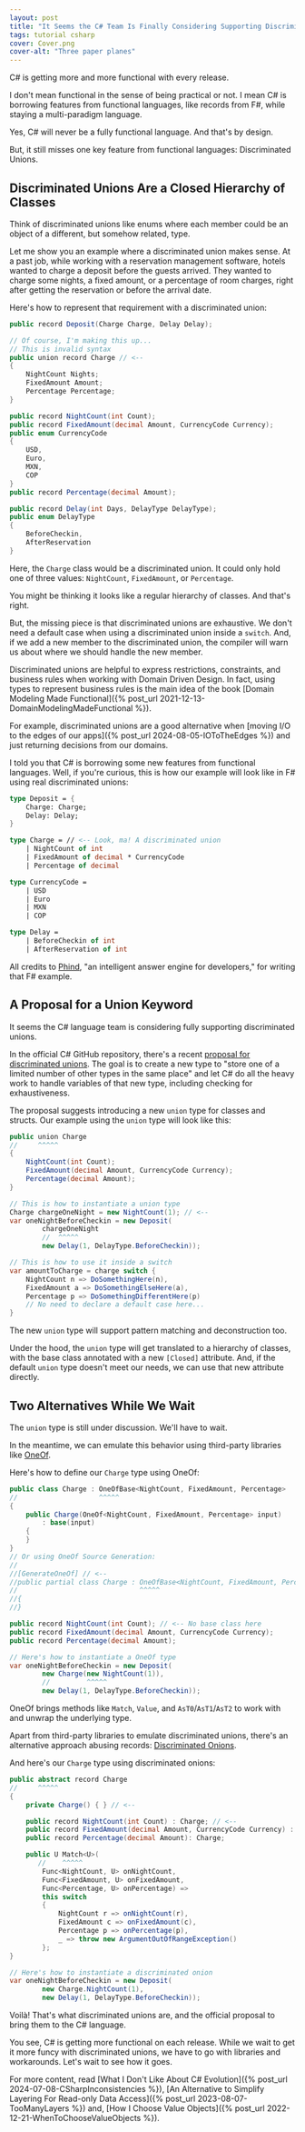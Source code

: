 ```yaml
---
layout: post
title: "It Seems the C# Team Is Finally Considering Supporting Discriminated Unions"
tags: tutorial csharp
cover: Cover.png
cover-alt: "Three paper planes" 
---
```


C# is getting more and more functional with every release.

I don't mean functional in the sense of being practical or not. I mean C# is borrowing features from functional languages, like records from F#, while staying a multi-paradigm language.

Yes, C# will never be a fully functional language. And that's by design.

But, it still misses one key feature from functional languages: Discriminated Unions.

## Discriminated Unions Are a Closed Hierarchy of Classes

Think of discriminated unions like enums where each member could be an object of a different, but somehow related, type.

Let me show you an example where a discriminated union makes sense. At a past job, while working with a reservation management software, hotels wanted to charge a deposit before the guests arrived. They wanted to charge some nights, a fixed amount, or a percentage of room charges, right after getting the reservation or before the arrival date.

Here's how to represent that requirement with a discriminated union:

```csharp
public record Deposit(Charge Charge, Delay Delay);

// Of course, I'm making this up...
// This is invalid syntax
public union record Charge // <--
{
	NightCount Nights;
	FixedAmount Amount;
	Percentage Percentage;
}

public record NightCount(int Count);
public record FixedAmount(decimal Amount, CurrencyCode Currency);
public enum CurrencyCode
{
    USD,
    Euro,
    MXN,
    COP
}
public record Percentage(decimal Amount);

public record Delay(int Days, DelayType DelayType);
public enum DelayType
{
    BeforeCheckin,
    AfterReservation
}
```

Here, the `Charge` class would be a discriminated union. It could only hold one of three values: `NightCount`, `FixedAmount`, or `Percentage`.

You might be thinking it looks like a regular hierarchy of classes. And that's right. 

But, the missing piece is that discriminated unions are exhaustive. We don't need a default case when using a discriminated union inside a `switch`. And, if we add a new member to the discriminated union, the compiler will warn us about where we should handle the new member.

Discriminated unions are helpful to express restrictions, constraints, and business rules when working with Domain Driven Design. In fact, using types to represent business rules is the main idea of the book [Domain Modeling Made Functional]({% post_url 2021-12-13-DomainModelingMadeFunctional %}).

For example, discriminated unions are a good alternative when [moving I/O to the edges of our apps]({% post_url 2024-08-05-IOToTheEdges %}) and just returning decisions from our domains.

I told you that C# is borrowing some new features from functional languages. Well, if you're curious, this is how our example will look like in F# using real discriminated unions:

```fsharp
type Deposit = {
    Charge: Charge;
    Delay: Delay;
}

type Charge = // <-- Look, ma! A discriminated union
    | NightCount of int
    | FixedAmount of decimal * CurrencyCode
    | Percentage of decimal

type CurrencyCode =
    | USD
    | Euro
    | MXN
    | COP

type Delay =
    | BeforeCheckin of int
    | AfterReservation of int
```

All credits to [Phind](https://www.phind.com/search?home=true), "an intelligent answer engine for developers," for writing that F# example.

## A Proposal for a Union Keyword

It seems the C# language team is considering fully supporting discriminated unions.

In the official C# GitHub repository, there's a recent [proposal for discriminated unions](https://github.com/dotnet/csharplang/blob/18a527bcc1f0bdaf542d8b9a189c50068615b439/proposals/TypeUnions.md). The goal is to create a new type to "store one of a limited number of other types in the same place" and let C# do all the heavy work to handle variables of that new type, including checking for exhaustiveness.

The proposal suggests introducing a new `union` type for classes and structs. Our example using the `union` type will look like this:

```csharp
public union Charge
//     ^^^^^
{
    NightCount(int Count);
    FixedAmount(decimal Amount, CurrencyCode Currency);
    Percentage(decimal Amount);
}

// This is how to instantiate a union type
Charge chargeOneNight = new NightCount(1); // <--
var oneNightBeforeCheckin = new Deposit(
		chargeOneNight
		//  ^^^^^
		new Delay(1, DelayType.BeforeCheckin));

// This is how to use it inside a switch
var amountToCharge = charge switch {
	NightCount n => DoSomethingHere(n),
	FixedAmount a => DoSomethingElseHere(a),
	Percentage p => DoSomethingDifferentHere(p)
	// No need to declare a default case here...
}
```

The new `union` type will support pattern matching and deconstruction too.

Under the hood, the `union` type will get translated to a hierarchy of classes, with the base class annotated with a new `[Closed]` attribute. And, if the default `union` type doesn't meet our needs, we can use that new attribute directly.

## Two Alternatives While We Wait

The `union` type is still under discussion. We'll have to wait.

In the meantime, we can emulate this behavior using third-party libraries like [OneOf](https://github.com/mcintyre321/OneOf).

Here's how to define our `Charge` type using OneOf:

```csharp
public class Charge : OneOfBase<NightCount, FixedAmount, Percentage>
//                    ^^^^^
{
    public Charge(OneOf<NightCount, FixedAmount, Percentage> input)
        : base(input)
    {
    }
}
// Or using OneOf Source Generation:
//
//[GenerateOneOf] // <--
//public partial class Charge : OneOfBase<NightCount, FixedAmount, Percentage>
//                              ^^^^^
//{
//}

public record NightCount(int Count); // <-- No base class here
public record FixedAmount(decimal Amount, CurrencyCode Currency);
public record Percentage(decimal Amount);

// Here's how to instantiate a OneOf type
var oneNightBeforeCheckin = new Deposit(
		new Charge(new NightCount(1)),
		//         ^^^^^
		new Delay(1, DelayType.BeforeCheckin));
```

OneOf brings methods like `Match`, `Value`, and `AsT0`/`AsT1`/`AsT2` to work with and unwrap the underlying type.

Apart from third-party libraries to emulate discriminated unions, there's an alternative approach abusing records: [Discriminated Onions](https://github.com/salvois/DiscriminatedOnions).

And here's our `Charge` type using discriminated onions:

```csharp
public abstract record Charge
//     ^^^^^
{
    private Charge() { } // <--

    public record NightCount(int Count) : Charge; // <--
    public record FixedAmount(decimal Amount, CurrencyCode Currency) : Charge;
    public record Percentage(decimal Amount): Charge;

    public U Match<U>(
       //    ^^^^^
        Func<NightCount, U> onNightCount,
        Func<FixedAmount, U> onFixedAmount,
        Func<Percentage, U> onPercentage) =>
        this switch
        {
            NightCount r => onNightCount(r),
            FixedAmount c => onFixedAmount(c),
            Percentage p => onPercentage(p),
            _ => throw new ArgumentOutOfRangeException()
        };
}

// Here's how to instantiate a discriminated onion
var oneNightBeforeCheckin = new Deposit(
		new Charge.NightCount(1),
		new Delay(1, DelayType.BeforeCheckin));
```

Voilà! That's what discriminated unions are, and the official proposal to bring them to the C# language.

You see, C# is getting more functional on each release. While we wait to get it more funcy with discriminated unions, we have to go with libraries and workarounds. Let's wait to see how it goes.

For more content, read [What I Don't Like About C# Evolution]({% post_url 2024-07-08-CSharpInconsistencies %}), [An Alternative to Simplify Layering For Read-only Data Access]({% post_url 2023-08-07-TooManyLayers %}) and, [How I Choose Value Objects]({% post_url 2022-12-21-WhenToChooseValueObjects %}).